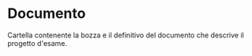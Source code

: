 # Documento

Cartella contenente la bozza e il definitivo del documento che descrive il progetto d'esame.
